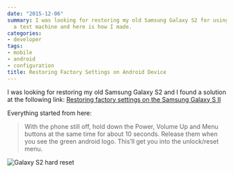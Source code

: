 ```yaml
---
date: "2015-12-06"
summary: I was looking for restoring my old Samsung Galaxy S2 for using it as
  a test machine and here is how I made.
categories:
- developer
tags:
- mobile
- android
- configuration
title: Restoring Factory Settings on Android Device
---
```


I was looking for restoring my old Samsung Galaxy S2 and I found a solution at the following link: [Restoring factory settings on the Samsung Galaxy S II](http://support.vodafone.com.au/articles/FAQ/How-to-restore-factory-settings-on-the-Samsung-Galaxy-S-II)

Everything started from here:

> With the phone still off, hold down the Power, Volume Up and Menu buttons at the same time for about 10 seconds. Release them when you see the green android logo. This’ll get you into the unlock/reset menu.

  ![Galaxy S2 hard reset](/images/posts/galaxysIIhardreset1.gif)
